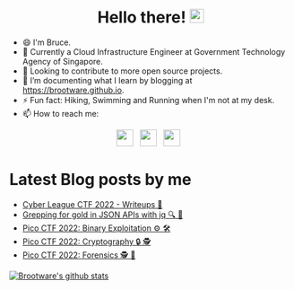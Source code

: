 <div align="center">
  <h1> Hello there! <img src="https://media.giphy.com/media/hvRJCLFzcasrR4ia7z/giphy.gif" width="25px"></h1>
</div>

- 😄 I'm Bruce.
- 🔧 Currently a Cloud Infrastructure Engineer at Government Technology Agency of Singapore.
- 👀  Looking to contribute to more open source projects.
- 🌱 I’m documenting what I learn by blogging at <https://brootware.github.io>.
- ⚡  Fun fact: Hiking, Swimming and Running when I'm not at my desk.
- 📫 How to reach me:

<p align='center'> 
<a href="https://linkedin.com/in/oakermin/"><img height="30" src="https://img.shields.io/badge/LinkedIn-0077B5?style=for-the-badge&logo=linkedin&logoColor=white"></a>&nbsp;&nbsp;
<a href="https://twitter.com/brootware/"><img height="30" src="https://img.shields.io/badge/Twitter-1DA1F2?style=for-the-badge&logo=twitter&logoColor=white"></a>&nbsp;&nbsp;
<a><img height="30" src="https://gpvc.arturio.dev/[brootware]"></a>&nbsp;&nbsp;
<!-- <a href="https://discord.com/users/260007146102587392"><img height="30" src="https://img.shields.io/badge/Discord-7289DA?style=for-the-badge&logo=discord&logoColor=white"></a>&nbsp;&nbsp; -->


# Latest Blog posts by me
<!-- BLOG-POST-LIST:START -->
- [Cyber League CTF 2022 - Writeups 🚩](https://brootware.github.io/posts/cyber-league-ctf-2022-writeups/)
- [Grepping for gold in JSON APIs with jq 🔍 📄](https://brootware.github.io/posts/grepping-for-gold-in-JSON-APIs-with-jq/)
- [Pico CTF 2022: Binary Exploitation ⚙️ 🛠](https://brootware.github.io/posts/pico-ctf-2022-binary-exploitation/)
- [Pico CTF 2022: Cryptography 🔒 🕵](https://brootware.github.io/posts/pico-ctf-2022-cryptography/)
- [Pico CTF 2022: Forensics 🕵️ 🏁](https://brootware.github.io/posts/pico-ctf-2022-forensics/)
<!-- BLOG-POST-LIST:END -->



[![Brootware's github stats](https://github-readme-stats.vercel.app/api?username=brootware&count_private=true&show_icons=true&theme=onedark&hide_border=true)](https://brootware.github.io)
  
<!-- <p align="center">  
<img width="850" src="https://github-readme-streak-stats.herokuapp.com/?user=brootware&theme=synthwave" /> -->
  
<!-- ![Profile views](https://gpvc.arturio.dev/[brootware]) -->

<!--
**brootware/brootware** is a ✨ _special_ ✨ repository because its `README.md` (this file) appears on your GitHub profile.

Here are some ideas to get you started:

- 🔭 I’m currently working on ...
- 🌱 I’m currently learning ...
- 👯 I’m looking to collaborate on ...
- 🤔 I’m looking for help with ...
- 💬 Ask me about ...
- 📫 How to reach me: ...
- 😄 Pronouns: ...
- ⚡ Fun fact: ...

https://github-readme-stats.vercel.app/api?username=brootware&show_icons=true&theme=onedark&hide_border=true 
[![Brootware's github stats](https://github-readme-stats.vercel.app/api?username=brootware&hide=stars&count_private=true&show_icons=true&theme=onedark&hide_border=true)](https://github.com/anuraghazra/github-readme-stats)
-->
